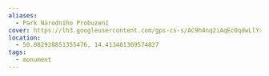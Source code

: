 ```yaml
---
aliases:
  - Park Národního Probuzení
cover: https://lh3.googleusercontent.com/gps-cs-s/AC9h4nq2iAqEcOqdwLlYrp07oc7sr812bkxPYo4M_qXS_Hu5djA-KM9ikKMtlYdDa-T8ebEYWzAtmQ5ej-WBK3mAYiTHZEAf2VYZVefhYUGb5jDzE9bS5QZtebVvMujvO9mv5auwmzx6=w408-h544-k-no
location:
  - 50.082928851355476, 14.413481369574027
tags:
  - monument
---
```

